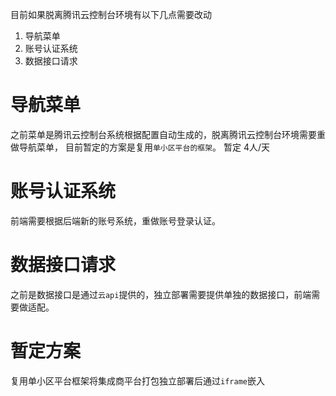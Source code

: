 目前如果脱离腾讯云控制台环境有以下几点需要改动

1. 导航菜单
2. 账号认证系统
3. 数据接口请求


# 导航菜单

之前菜单是腾讯云控制台系统根据配置自动生成的，脱离腾讯云控制台环境需要重做导航菜单， 目前暂定的方案是复用`单小区平台的框架`。  暂定 4人/天

# 账号认证系统

前端需要根据后端新的账号系统，重做账号登录认证。

# 数据接口请求

之前是数据接口是通过`云api`提供的，独立部署需要提供单独的数据接口，前端需要做适配。

# 暂定方案

复用单小区平台框架将集成商平台打包独立部署后通过`iframe`嵌入